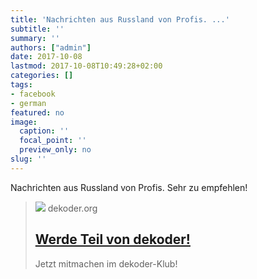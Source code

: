 ```yaml
---
title: 'Nachrichten aus Russland von Profis. ...'
subtitle: ''
summary: ''
authors: ["admin"]
date: 2017-10-08
lastmod: 2017-10-08T10:49:28+02:00
categories: []
tags:
- facebook
- german
featured: no
image:
  caption: ''
  focal_point: ''
  preview_only: no
slug: ''
---
```

Nachrichten aus Russland von Profis. Sehr zu empfehlen!
> [![](https://www.dekoder.org/sites/default/files/gutschein_aktion.png)](http://www.dekoder.org/de/klub)
> dekoder.org
> ## [Werde Teil von dekoder!](http://www.dekoder.org/de/klub)
>
>Jetzt mitmachen im dekoder-Klub!


